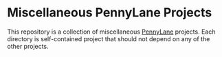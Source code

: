 # Miscellaneous PennyLane Projects

This repository is a collection of miscellaneous [PennyLane](https://pennylane.ai/) projects.
Each directory is self-contained project that should not depend on any of the other projects.